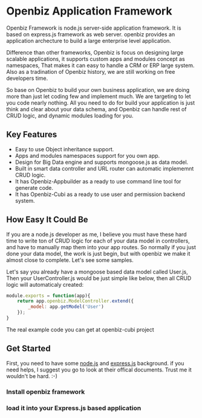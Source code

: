 Openbiz Application Framework
=============================
Openbiz Framework is node.js server-side application framework.
It is based on express.js framework as web server. openbiz provides an application archecture to build a large enterprise level application.

Difference than other frameworks, Openbiz is focus on designing large scalable applications, it supports custom apps and modules concept as namespaces,
That makes it can easy to handle a CRM or ERP large system. Also as a tradination of Openbiz history, we are still working on free developers time.

So base on Openbiz to build your own business application, we are doing more than just let coding few and implement much. We are targeting to let you code nearly nothing.
All you need to do for build your application is just think and clear about your data schema, and Openbiz can handle rest of CRUD logic, and dynamic modules loading for you.


Key Features
---------------------------
* Easy to use Object inheritance support.
* Apps and modules namespaces support for you own app.
* Design for Big Data engine and supports mongoose.js as data model.
* Built in smart data controller and URL router can automatic implememnt CRUD logic.
* It has Openbiz-Appbuilder as a ready to use command line tool for generate code.
* It has Openbiz-Cubi as a ready to use user and permission backend system.

How Easy It Could Be
----------------------------
If you are a node.js developer as me, I believe you must have these hard time to write ton of CRUD logic for each of your data model in controllers,
and have to manually map them into your app routes. So normally if you just done your data model, the work is just begin, but with openbiz we make it almost close to complete.
Let's see some samples.

Let's say you already have a mongoose based data model called User.js, Then your UserController.js would be just simple like below, then all CRUD logic will automaticaly created:

```javascript
module.exports = function(app){
    return app.openbiz.ModelController.extend({
        _model: app.getModel('User')
    });
}
```

The real example code you can get at openbiz-cubi project

Get Started
----------------------
First, you need to have some [node.js](http://www.nodejs.org) and [express.js](http://www.expressjs.com) background.
if you need helps, I suggest you go to look at their offical documents. Trust me it wouldn't be hard.  :-)

### Install openbiz framework


### load it into your Express.js based application

